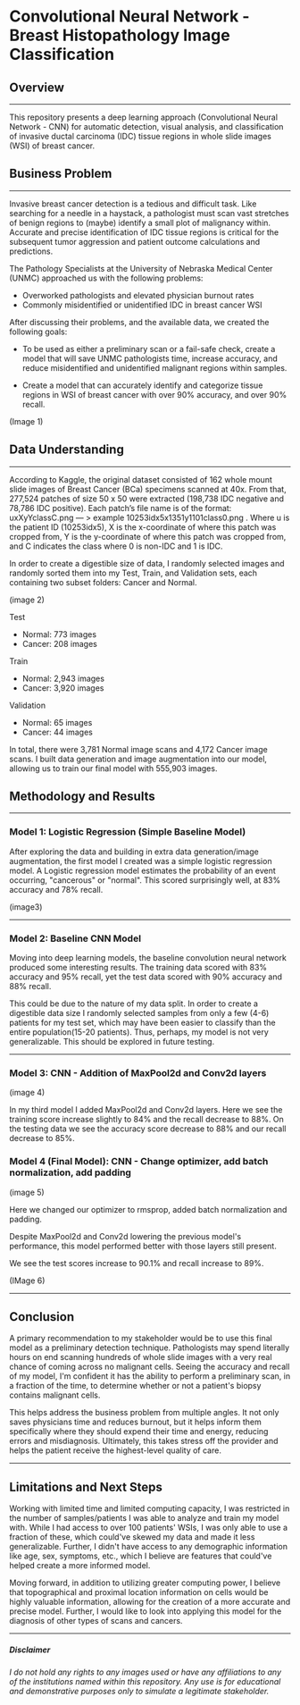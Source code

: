 

# Convolutional Neural Network - Breast Histopathology Image Classification

## Overview 


---


This repository presents a deep learning approach (Convolutional Neural Network - CNN) for automatic detection, visual analysis, and classification of invasive ductal carcinoma (IDC) tissue regions in whole slide images (WSI) of breast cancer.

## Business Problem 

--- 

Invasive breast cancer detection is a tedious and difficult task. Like searching for a needle in a haystack, a pathologist must scan vast stretches of benign regions to (maybe) identify a small plot of malignancy within. Accurate and precise identification of IDC tissue regions is critical for the subsequent tumor aggression and patient outcome calculations and predictions. 


The Pathology Specialists at the University of Nebraska Medical Center (UNMC) approached us with the following problems: 

- Overworked pathologists and elevated physician burnout rates
- Commonly misidentified or unidentified IDC in breast cancer WSI


After discussing their problems, and the available data, we created the following goals: 

- To be used as either a preliminary scan or a fail-safe check, create a model that will save UNMC pathologists time, increase accuracy, and reduce misidentified and unidentified malignant regions within samples. 


- Create a model that can accurately identify and categorize tissue regions in WSI of breast cancer with over 90% accuracy, and over 90% recall. 

(Image 1)

## Data Understanding 

---
According to Kaggle, the original dataset consisted of 162 whole mount slide images of Breast Cancer (BCa) specimens scanned at 40x. From that, 277,524 patches of size 50 x 50 were extracted (198,738 IDC negative and 78,786 IDC positive). Each patch’s file name is of the format: uxXyYclassC.png — > example 10253idx5x1351y1101class0.png . Where u is the patient ID (10253idx5), X is the x-coordinate of where this patch was cropped from, Y is the y-coordinate of where this patch was cropped from, and C indicates the class where 0 is non-IDC and 1 is IDC.

In order to create a digestible size of data, I randomly selected images and randomly sorted them into my Test, Train, and Validation sets, each containing two subset folders: Cancer and Normal. 

(image 2) 

Test
  - Normal: 773 images 
  - Cancer: 208 images

Train
  - Normal: 2,943 images
  - Cancer: 3,920 images

Validation
  - Normal: 65 images
  - Cancer: 44 images

In total, there were 3,781 Normal image scans and 4,172 Cancer image scans. I built data generation and image augmentation into our model, allowing us to train our final model with 555,903 images. 

## Methodology and Results 

---

### Model 1: Logistic Regression (Simple Baseline Model) 
After exploring the data and building in extra data generation/image augmentation, the first model I created was a simple logistic regression model. A Logistic regression model estimates the probability of an event occurring, "cancerous" or "normal". This scored surprisingly well, at 83% accuracy and 78% recall. 

(image3) 

---

### Model 2: Baseline CNN Model  

Moving into deep learning models, the baseline convolution neural network produced some interesting results. The training data scored with 83% accuracy and 95% recall, yet the test data scored with 90% accuracy and 88% recall. 

This could be due to the nature of my data split. In order to create a digestible data size I randomly selected samples from only a few (4-6) patients for my test set, which may have been easier to classify than the entire population(15-20 patients). Thus, perhaps, my model is not very generalizable. This should be explored in future testing. 

---

### Model 3: CNN - Addition of MaxPool2d and Conv2d layers  

(image 4)

In my third model I added MaxPool2d and Conv2d layers. Here we see the training score increase slightly to 84% and the recall decrease to 88%. On the testing data we see the accuracy score decrease to 88% and our recall decrease to 85%.

### Model 4 (Final Model): CNN - Change optimizer, add batch normalization, add padding
(image 5) 

Here we changed our optimizer to rmsprop, added batch normalization and padding. 

Despite MaxPool2d and Conv2d lowering the previous model's performance, this model performed better with those layers still present. 

We see the test scores increase to 90.1% and recall increase to 89%. 

(IMage 6) 

---

## Conclusion 

A primary recommendation to my stakeholder would be to use this final model as a preliminary detection technique. Pathologists may spend literally hours on end scanning hundreds of whole slide images with a very real chance of coming across no malignant cells. Seeing the accuracy and recall of my model, I'm confident it has the ability to perform a preliminary scan, in a fraction of the time, to determine whether or not a patient's biopsy contains malignant cells. 

This helps address the business problem from multiple angles. It not only saves physicians time and reduces burnout, but it helps inform them specifically where they should expend their time and energy, reducing errors and misdiagnosis. Ultimately, this takes stress off the provider and helps the patient receive the highest-level quality of care. 

---

## Limitations and Next Steps 

Working with limited time and limited computing capacity, I was restricted in the number of samples/patients I was able to analyze and train my model with. While I had access to over 100 patients' WSIs, I was only able to use a fraction of these, which could've skewed my data and made it less generalizable. Further, I didn't have access to any demographic information like age, sex, symptoms, etc., which I believe are features that could've helped create a more informed model. 

Moving forward, in addition to utilizing greater computing power, I believe that topographical and proximal location information on cells would be highly valuable information, allowing for the creation of a more accurate and precise model. Further, I would like to look into applying this model for the diagnosis of other types of scans and cancers. 

---
##### *Disclaimer*
*I do not hold any rights to any images used or have any affiliations to any of the institutions named within this repository.  Any use is for educational and demonstrative purposes only to simulate a legitimate stakeholder.* 



